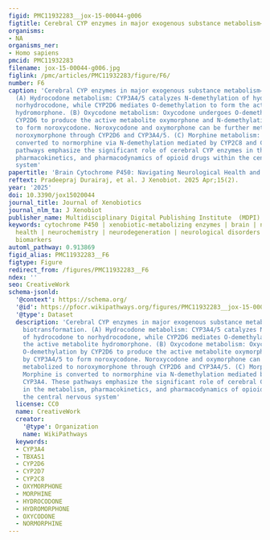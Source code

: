 ```yaml
---
figid: PMC11932283__jox-15-00044-g006
figtitle: Cerebral CYP enzymes in major exogenous substance metabolism—opioid biotransformation
organisms:
- NA
organisms_ner:
- Homo sapiens
pmcid: PMC11932283
filename: jox-15-00044-g006.jpg
figlink: /pmc/articles/PMC11932283/figure/F6/
number: F6
caption: 'Cerebral CYP enzymes in major exogenous substance metabolism—opioid biotransformation.
  (A) Hydrocodone metabolism: CYP3A4/5 catalyzes N-demethylation of hydrocodone to
  norhydrocodone, while CYP2D6 mediates O-demethylation to form the active metabolite
  hydromorphone. (B) Oxycodone metabolism: Oxycodone undergoes O-demethylation by
  CYP2D6 to produce the active metabolite oxymorphone and N-demethylation by CYP3A4/5
  to form noroxycodone. Noroxycodone and oxymorphone can be further metabolized to
  noroxymorphone through CYP2D6 and CYP3A4/5. (C) Morphine metabolism: Morphine is
  converted to normorphine via N-demethylation mediated by CYP2C8 and CYP3A4. These
  pathways emphasize the significant role of cerebral CYP enzymes in the metabolism,
  pharmacokinetics, and pharmacodynamics of opioid drugs within the central nervous
  system'
papertitle: 'Brain Cytochrome P450: Navigating Neurological Health and Metabolic Regulation'
reftext: Pradeepraj Durairaj, et al. J Xenobiot. 2025 Apr;15(2).
year: '2025'
doi: 10.3390/jox15020044
journal_title: Journal of Xenobiotics
journal_nlm_ta: J Xenobiot
publisher_name: Multidisciplinary Digital Publishing Institute  (MDPI)
keywords: cytochrome P450 | xenobiotic-metabolizing enzymes | brain | neurological
  health | neurochemistry | neurodegeneration | neurological disorders | neuropathological
  biomarkers
automl_pathway: 0.913869
figid_alias: PMC11932283__F6
figtype: Figure
redirect_from: /figures/PMC11932283__F6
ndex: ''
seo: CreativeWork
schema-jsonld:
  '@context': https://schema.org/
  '@id': https://pfocr.wikipathways.org/figures/PMC11932283__jox-15-00044-g006.html
  '@type': Dataset
  description: 'Cerebral CYP enzymes in major exogenous substance metabolism—opioid
    biotransformation. (A) Hydrocodone metabolism: CYP3A4/5 catalyzes N-demethylation
    of hydrocodone to norhydrocodone, while CYP2D6 mediates O-demethylation to form
    the active metabolite hydromorphone. (B) Oxycodone metabolism: Oxycodone undergoes
    O-demethylation by CYP2D6 to produce the active metabolite oxymorphone and N-demethylation
    by CYP3A4/5 to form noroxycodone. Noroxycodone and oxymorphone can be further
    metabolized to noroxymorphone through CYP2D6 and CYP3A4/5. (C) Morphine metabolism:
    Morphine is converted to normorphine via N-demethylation mediated by CYP2C8 and
    CYP3A4. These pathways emphasize the significant role of cerebral CYP enzymes
    in the metabolism, pharmacokinetics, and pharmacodynamics of opioid drugs within
    the central nervous system'
  license: CC0
  name: CreativeWork
  creator:
    '@type': Organization
    name: WikiPathways
  keywords:
  - CYP3A4
  - TBXAS1
  - CYP2D6
  - CYP2D7
  - CYP2C8
  - OXYMORPHONE
  - MORPHINE
  - HYDROCODONE
  - HYDROMORPHONE
  - OXYCODONE
  - NORMORPHINE
---
```

